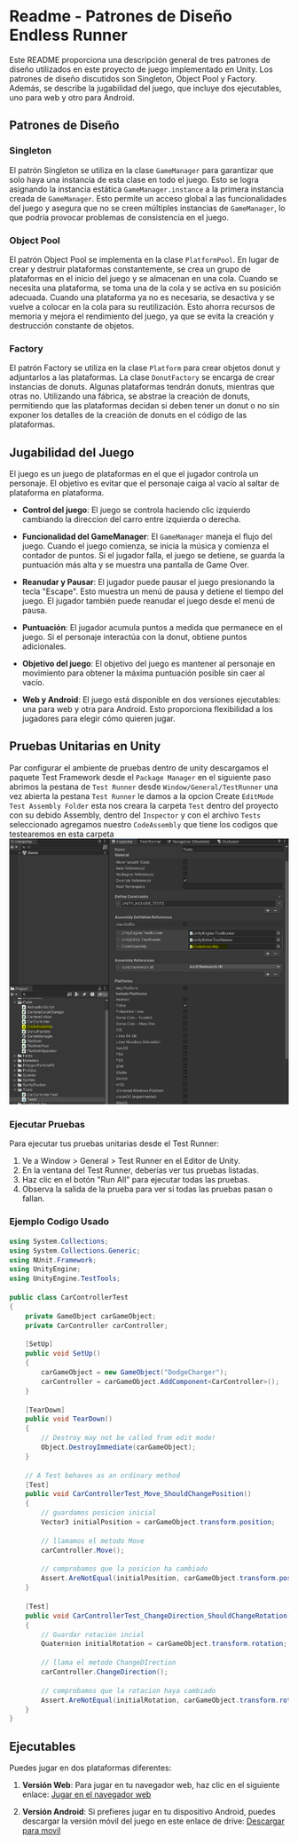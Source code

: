 # Readme - Patrones de Diseño Endless Runner

Este README proporciona una descripción general de tres patrones de diseño utilizados en este proyecto de juego implementado en Unity. Los patrones de diseño discutidos son Singleton, Object Pool y Factory. Además, se describe la jugabilidad del juego, que incluye dos ejecutables, uno para web y otro para Android.

## Patrones de Diseño

### Singleton

El patrón Singleton se utiliza en la clase `GameManager` para garantizar que solo haya una instancia de esta clase en todo el juego. Esto se logra asignando la instancia estática `GameManager.instance` a la primera instancia creada de `GameManager`. Esto permite un acceso global a las funcionalidades del juego y asegura que no se creen múltiples instancias de `GameManager`, lo que podría provocar problemas de consistencia en el juego.

### Object Pool

El patrón Object Pool se implementa en la clase `PlatformPool`. En lugar de crear y destruir plataformas constantemente, se crea un grupo de plataformas en el inicio del juego y se almacenan en una cola. Cuando se necesita una plataforma, se toma una de la cola y se activa en su posición adecuada. Cuando una plataforma ya no es necesaria, se desactiva y se vuelve a colocar en la cola para su reutilización. Esto ahorra recursos de memoria y mejora el rendimiento del juego, ya que se evita la creación y destrucción constante de objetos.

### Factory

El patrón Factory se utiliza en la clase `Platform` para crear objetos donut y adjuntarlos a las plataformas. La clase `DonutFactory` se encarga de crear instancias de donuts. Algunas plataformas tendrán donuts, mientras que otras no. Utilizando una fábrica, se abstrae la creación de donuts, permitiendo que las plataformas decidan si deben tener un donut o no sin exponer los detalles de la creación de donuts en el código de las plataformas.

## Jugabilidad del Juego

El juego es un juego de plataformas en el que el jugador controla un personaje. El objetivo es evitar que el personaje caiga al vacío al saltar de plataforma en plataforma.

- **Control del juego**: El juego se controla haciendo clic izquierdo cambiando la direccion del carro entre izquierda o derecha.

- **Funcionalidad del GameManager**: El `GameManager` maneja el flujo del juego. Cuando el juego comienza, se inicia la música y comienza el contador de puntos. Si el jugador falla, el juego se detiene, se guarda la puntuación más alta y se muestra una pantalla de Game Over.

- **Reanudar y Pausar**: El jugador puede pausar el juego presionando la tecla "Escape". Esto muestra un menú de pausa y detiene el tiempo del juego. El jugador también puede reanudar el juego desde el menú de pausa.

- **Puntuación**: El jugador acumula puntos a medida que permanece en el juego. Si el personaje interactúa con la donut, obtiene puntos adicionales.

- **Objetivo del juego**: El objetivo del juego es mantener al personaje en movimiento para obtener la máxima puntuación posible sin caer al vacío.

- **Web y Android**: El juego está disponible en dos versiones ejecutables: una para web y otra para Android. Esto proporciona flexibilidad a los jugadores para elegir cómo quieren jugar.

## Pruebas Unitarias en Unity
Par configurar el ambiente de pruebas dentro de unity descargamos el paquete Test Framework desde el `Package Manager` en el siguiente paso abrimos la pestana de `Test Runner` desde `Window/General/TestRunner`  una vez abierta la pestana `Test Runner` le damos a la opcion Create `EditMode Test Assembly Folder` esta nos creara la carpeta `Test` dentro del proyecto con su debido Assembly, dentro del `Inspector` y con el archivo `Tests` seleccionado agregamos nuestro `CodeAssembly` que tiene los codigos que testearemos en esta carpeta ![Referencia](Assets/Sprites/TestUnity.png)

### Ejecutar Pruebas
Para ejecutar tus pruebas unitarias desde el Test Runner:
1. Ve a Window > General > Test Runner en el Editor de Unity.
2. En la ventana del Test Runner, deberías ver tus pruebas listadas.
3. Haz clic en el botón "Run All" para ejecutar todas las pruebas.
4. Observa la salida de la prueba para ver si todas las pruebas pasan o fallan.

### Ejemplo Codigo Usado 
```csharp
using System.Collections;
using System.Collections.Generic;
using NUnit.Framework;
using UnityEngine;
using UnityEngine.TestTools;

public class CarControllerTest
{
    private GameObject carGameObject;
    private CarController carController;

    [SetUp]
    public void SetUp()
    {
        carGameObject = new GameObject("DodgeCharger");
        carController = carGameObject.AddComponent<CarController>();
    }

    [TearDown]
    public void TearDown()
    {
        // Destroy may not be called from edit mode!
        Object.DestroyImmediate(carGameObject);
    }

    // A Test behaves as an ordinary method
    [Test]
    public void CarControllerTest_Move_ShouldChangePosition()
    {
        // guardamos posicion inicial
        Vector3 initialPosition = carGameObject.transform.position;

        // llamamos el metodo Move
        carController.Move();

        // comprobamos que la posicion ha cambiado
        Assert.AreNotEqual(initialPosition, carGameObject.transform.position);
    }

    [Test]
    public void CarControllerTest_ChangeDirection_ShouldChangeRotation()
    {
        // Guardar rotacion incial
        Quaternion initialRotation = carGameObject.transform.rotation;

        // llama el metodo ChangeDIrection
        carController.ChangeDirection();

        // comprobamos que la rotacion haya cambiado
        Assert.AreNotEqual(initialRotation, carGameObject.transform.rotation);
    }
}
```
## Ejecutables

Puedes jugar en dos plataformas diferentes:

1. **Versión Web**: Para jugar en tu navegador web, haz clic en el siguiente enlace:
   [Jugar en el navegador web](https://a-la-fresh.itch.io/zig-zag-runner)

2. **Versión Android**: Si prefieres jugar en tu dispositivo Android, puedes descargar la versión móvil del juego en este enlace de drive:
   [Descargar para movil](https://drive.google.com/file/d/1K2EBxF6H1spZ2benM9YRgF_uvfofWGKt/view?usp=sharing)
